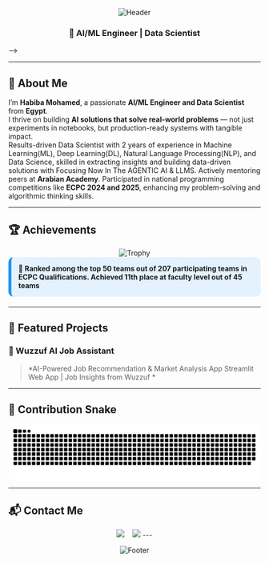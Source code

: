 <!-- ===========================
     Habiba Mohamed — README
=========================== -->

<!-- Gradient Header -->
<p align="center">
  <img src="https://capsule-render.vercel.app/api?type=waving&color=0:007BFF,100:00CFFF&height=200&section=header&text=Sayed%20Tag-Eldin&fontColor=ffffff&fontSize=50&animation=twinkling&fontAlignY=40" alt="Header"/>
</p>

<h3 align="center">🚀 AI/ML Engineer | Data Scientist </h3>

<!-- <p align="center">
  <a href="https://www.google.com/search?q=Sayed+Tag-Eldin">
    <img src="https://readme-typing-svg.herokuapp.com/?lines=Building%20AI%20Solutions%20for%20Impact;Passionate%20Community%20Leader;Visit%20www.sayedtag.me&font=Fira%20Code&center=true&color=00CFFF&pause=2000">
  </a>
</p>

<p align="center">
  <img src="https://komarev.com/ghpvc/?username=sayedtageldin&style=flat&color=007BFF"/> <!-- Profile Views -->
</p> -->

---

## 👋 About Me  

I’m **Habiba Mohamed**, a passionate **AI/ML Engineer and Data Scientist** from **Egypt**.  
I thrive on building **AI solutions that solve real-world problems** — not just experiments in notebooks, but production-ready systems with tangible impact.  
Results-driven Data Scientist with 2 years of experience in Machine Learning(ML), Deep Learning(DL), Natural Language Processing(NLP), and Data Science, skilled in extracting insights and building data-driven solutions with Focusing Now In The AGENTIC AI & LLMS. 
Actively mentoring peers at **Arabian Academy**. Participated in national programming competitions like 
**ECPC 2024 and 2025**, enhancing my problem-solving and algorithmic thinking skills. 
  

---

## 🏆 Achievements  

<div align="center">
  <img src="https://img.icons8.com/fluency/260/trophy.png" width="160" alt="Trophy"/>
</div>

<div style="background:#E3F2FD; padding:14px; border-radius:10px; margin-bottom:20px; border-left:6px solid #2196F3;">
  <strong>🥇 Ranked among the top 50 teams out of 207 participating teams in ECPC Qualifications. Achieved 11th place at faculty level out of 45 teams</strong><br>
</div>

---

## 🚀 Featured Projects  

### 🔹 Wuzzuf AI Job Assistant  
> *AI-Powered Job Recommendation & Market Analysis App Streamlit Web App | Job Insights from Wuzzuf *   

---

## 🐍 Contribution Snake  

<p align="center">
  <img src="https://raw.githubusercontent.com/platane/snk/output/github-contribution-grid-snake-dark.svg">
</p>

---

## 📬 Contact Me  

<p align="center">
  <a href="habibaalhlwany658@gmail.com"><img src="https://img.shields.io/badge/Email-D14836?style=for-the-badge&logo=gmail&logoColor=white" /></a>
  &nbsp;&nbsp;
  <a href="linkedin.com/in/HabibaMohamed"><img src="https://img.shields.io/badge/LinkedIn-0A66C2?style=for-the-badge&logo=linkedin&logoColor=white" /></a>
---

<!-- Footer -->
<p align="center">
  <img src="https://capsule-render.vercel.app/api?type=waving&color=0:00CFFF,100:007BFF&height=120&section=footer" alt="Footer"/>
</p>
